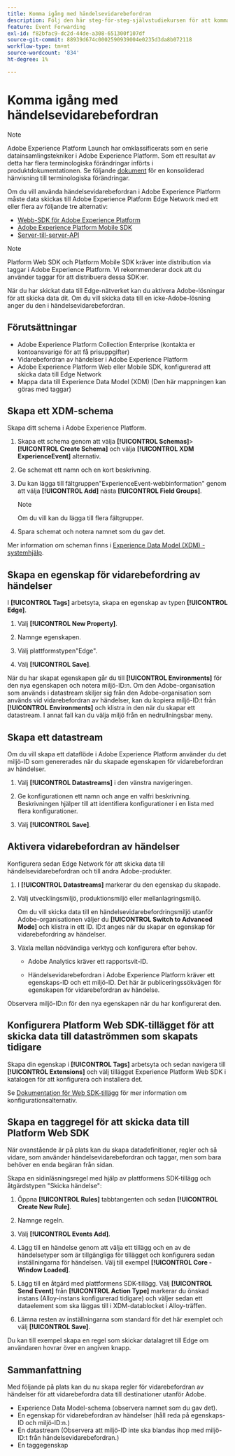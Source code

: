 ```yaml
---
title: Komma igång med händelsevidarebefordran
description: Följ den här steg-för-steg-självstudiekursen för att komma igång med att vidarebefordra event i Adobe Experience Platform.
feature: Event Forwarding
exl-id: f82bfac9-dc2d-44de-a308-651300f107df
source-git-commit: 88939d674c0002590939004e0235d3da8b072118
workflow-type: tm+mt
source-wordcount: '834'
ht-degree: 1%

---
```


# Komma igång med händelsevidarebefordran

>[!NOTE]
>
>Adobe Experience Platform Launch har omklassificerats som en serie datainsamlingstekniker i Adobe Experience Platform. Som ett resultat av detta har flera terminologiska förändringar införts i produktdokumentationen. Se följande [dokument](../../term-updates.md) för en konsoliderad hänvisning till terminologiska förändringar.

Om du vill använda händelsevidarebefordran i Adobe Experience Platform måste data skickas till Adobe Experience Platform Edge Network med ett eller flera av följande tre alternativ:

* [Webb-SDK för Adobe Experience Platform](../../extensions/client/sdk/overview.md)
* [Adobe Experience Platform Mobile SDK](https://sdkdocs.com)
* [Server-till-server-API](https://experienceleague.adobe.com/docs/audience-manager/user-guide/api-and-sdk-code/dcs/dcs-apis/dcs-s2s.html?lang=en)

>[!NOTE]
>Platform Web SDK och Platform Mobile SDK kräver inte distribution via taggar i Adobe Experience Platform. Vi rekommenderar dock att du använder taggar för att distribuera dessa SDK:er.

När du har skickat data till Edge-nätverket kan du aktivera Adobe-lösningar för att skicka data dit. Om du vill skicka data till en icke-Adobe-lösning anger du den i händelsevidarebefordran.

## Förutsättningar

* Adobe Experience Platform Collection Enterprise (kontakta er kontoansvarige för att få prisuppgifter)
* Vidarebefordran av händelser i Adobe Experience Platform
* Adobe Experience Platform Web eller Mobile SDK, konfigurerad att skicka data till Edge Network
* Mappa data till Experience Data Model (XDM) (Den här mappningen kan göras med taggar)

## Skapa ett XDM-schema

Skapa ditt schema i Adobe Experience Platform.

1. Skapa ett schema genom att välja **[!UICONTROL Schemas]**>**[!UICONTROL Create Schema]** och välja **[!UICONTROL XDM ExperienceEvent]** alternativ.

1. Ge schemat ett namn och en kort beskrivning.

1. Du kan lägga till fältgruppen&quot;ExperienceEvent-webbinformation&quot; genom att välja **[!UICONTROL Add]** nästa **[!UICONTROL Field Groups]**.

   >[!NOTE]
   >
   >Om du vill kan du lägga till flera fältgrupper.

1. Spara schemat och notera namnet som du gav det.

Mer information om scheman finns i [Experience Data Model (XDM) - systemhjälp](https://experienceleague.adobe.com/docs/experience-platform/xdm/home.html?lang=sv).

## Skapa en egenskap för vidarebefordring av händelser

I **[!UICONTROL Tags]** arbetsyta, skapa en egenskap av typen **[!UICONTROL Edge]**.

1. Välj **[!UICONTROL New Property]**.

1. Namnge egenskapen.

1. Välj plattformstypen&quot;Edge&quot;.

1. Välj **[!UICONTROL Save]**.

När du har skapat egenskapen går du till **[!UICONTROL Environments]** för den nya egenskapen och notera miljö-ID:n. Om den Adobe-organisation som används i datastream skiljer sig från den Adobe-organisation som används vid vidarebefordran av händelser, kan du kopiera miljö-ID:t från **[!UICONTROL Environments]** och klistra in den när du skapar ett datastream. I annat fall kan du välja miljö från en nedrullningsbar meny.

## Skapa ett datastream

Om du vill skapa ett dataflöde i Adobe Experience Platform använder du det miljö-ID som genererades när du skapade egenskapen för vidarebefordran av händelser.

1. Välj **[!UICONTROL Datastreams]** i den vänstra navigeringen.

1. Ge konfigurationen ett namn och ange en valfri beskrivning.
Beskrivningen hjälper till att identifiera konfigurationer i en lista med flera konfigurationer.

1. Välj **[!UICONTROL Save]**.

## Aktivera vidarebefordran av händelser

Konfigurera sedan Edge Network för att skicka data till händelsevidarebefordran och till andra Adobe-produkter.

1. I **[!UICONTROL Datastreams]** markerar du den egenskap du skapade.

1. Välj utvecklingsmiljö, produktionsmiljö eller mellanlagringsmiljö.

   Om du vill skicka data till en händelsevidarebefordringsmiljö utanför Adobe-organisationen väljer du **[!UICONTROL Switch to Advanced Mode]** och klistra in ett ID. ID:t anges när du skapar en egenskap för vidarebefordring av händelser.

1. Växla mellan nödvändiga verktyg och konfigurera efter behov.

   * Adobe Analytics kräver ett rapportsvit-ID.

   * Händelsevidarebefordran i Adobe Experience Platform kräver ett egenskaps-ID och ett miljö-ID. Det här är publiceringssökvägen för egenskapen för vidarebefordran av händelse.

Observera miljö-ID:n för den nya egenskapen när du har konfigurerat den.

## Konfigurera Platform Web SDK-tillägget för att skicka data till dataströmmen som skapats tidigare

Skapa din egenskap i **[!UICONTROL Tags]** arbetsyta och sedan navigera till **[!UICONTROL Extensions]** och välj tillägget Experience Platform Web SDK i katalogen för att konfigurera och installera det.

Se [Dokumentation för Web SDK-tillägg](../../extensions/client/sdk/overview.md) för mer information om konfigurationsalternativ.

## Skapa en taggregel för att skicka data till Platform Web SDK

När ovanstående är på plats kan du skapa datadefinitioner, regler och så vidare, som använder händelsevidarebefordran och taggar, men som bara behöver en enda begäran från sidan.

Skapa en sidinläsningsregel med hjälp av plattformens SDK-tillägg och åtgärdstypen &quot;Skicka händelse&quot;:

1. Öppna **[!UICONTROL Rules]** tabbtangenten och sedan **[!UICONTROL Create New Rule]**.

1. Namnge regeln.

1. Välj **[!UICONTROL Events Add]**.

1. Lägg till en händelse genom att välja ett tillägg och en av de händelsetyper som är tillgängliga för tillägget och konfigurera sedan inställningarna för händelsen. Välj till exempel **[!UICONTROL Core - Window Loaded]**.

1. Lägg till en åtgärd med plattformens SDK-tillägg. Välj **[!UICONTROL Send Event]** från **[!UICONTROL Action Type]** markerar du önskad instans (Alloy-instans konfigurerad tidigare) och väljer sedan ett dataelement som ska läggas till i XDM-datablocket i Alloy-träffen.

1. Lämna resten av inställningarna som standard för det här exemplet och välj **[!UICONTROL Save]**.

Du kan till exempel skapa en regel som skickar datalagret till Edge om användaren hovrar över en angiven knapp.

## Sammanfattning

Med följande på plats kan du nu skapa regler för vidarebefordran av händelser för att vidarebefordra data till destinationer utanför Adobe.

* Experience Data Model-schema (observera namnet som du gav det).
* En egenskap för vidarebefordran av händelser (håll reda på egenskaps-ID och miljö-ID:n.)
* En datastream (Observera att miljö-ID inte ska blandas ihop med miljö-ID:t från händelsevidarebefordran.)
* En taggegenskap
